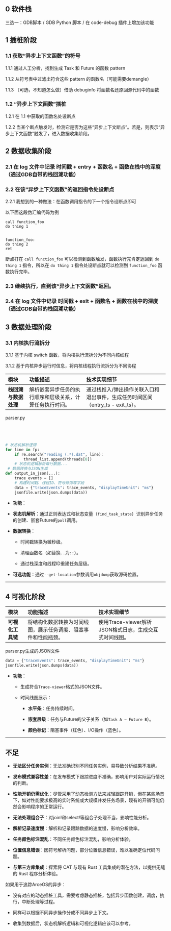 ## 0 软件栈

三选一：GDB脚本 / GDB Python 脚本 / 在 code-debug 插件上增加该功能

## 1 插桩阶段

### 1.1 获取“异步上下文函数”的符号

1.1.1 通过人工分析，找到生成 Task 和 Future 的函数 pattern

1.1.2 从符号表中过滤出符合这些 pattern 的函数名（可能需要demangle）

1.1.3 （可选，不知道怎么做）借助 debuginfo 将函数名还原回源代码中的函数

### 1.2 “异步上下文函数”插桩

1.2.1 在 1.1 中获取的函数名处设断点

1.2.2 当某个断点触发时，检测它是否为这些“异步上下文断点”。若是，则表示“异步上下文函数”触发了，进入数据收集阶段。

## 2 数据收集阶段

### 2.1 在 log 文件中记录 时间戳 + entry + 函数名 + 函数在栈中的深度（通过GDB自带的栈回溯功能）

### 2.2 在该“异步上下文函数”的返回指令处设断点

2.2.1 我想到的一种做法：在函数调用指令的下一个指令设断点即可

以下面这段伪汇编代码为例

```plain
call function_foo
do thing 1


function_foo:
do thing 2
ret
```
断点打在  `call function_foo` 可以检测到函数触发，函数执行完肯定返回到  `do thing 1` 指令，所以在  `do thing 1` 指令处设断点就可以检测到  `function_foo` 函数执行完毕。
### 2.3 继续执行，直到该“异步上下文函数”返回。

### 2.4 在 log 文件中记录 时间戳 + exit + 函数名 + 函数在栈中的深度（通过GDB自带的栈回溯功能）

## 3 数据处理阶段

### 3.1 内核执行流拆分

3.1.1 基于内核 switch 函数，将内核执行流拆分为不同内核线程

3.1.2 基于内核异步运行时信息，将内核线程执行流拆分为不同协程

|**模块**|**功能描述**|**技术实现细节**|
|:----|:----|:----|
|**栈回溯与数据处理**|解析嵌套异步任务的执行顺序和层级关系，计算任务执行时间。|通过栈推入/弹出操作关联入口和退出事件，生成任务时间区间（entry_ts - exit_ts）。|

parser.py

```python




# 状态机解析逻辑
for line in fp:
    if re.search("reading (.*).dat", line):
        thread_list.append(threads[0])  
    # 状态机逻辑解析每行数据...
 # 数据转换与JSON生成
def output_in_json(...):
    trace_events = []
    # 构建时间戳、线程ID、符号修饰等字段
    data = {"traceEvents": trace_events, "displayTimeUnit": "ms"} 
    jsonfile.write(json.dumps(data))
```
* **功能**：  

* **状态机解析**：通过正则表达式和状态变量（`find_task_state`）识别异步任务的创建、嵌套Future的`poll`调用。  

* **数据转换**：  

   * 时间戳转换为微秒级。  

   * 清理函数名（如替换`..`为`::`）。  

   * 通过栈深度和线程ID重建任务层级。  

* **可选功能**：通过`--get-location`参数调用`objdump`获取源码位置。  


---
## 4 可视化阶段

|**模块**|**功能描述**|**技术实现细节**|
|:----|:----|:----|
|**可视化工具链**|将结构化数据转换为时间线图，展示任务调度、阻塞事件和性能瓶颈。|使用Trace-viewer解析JSON格式日志，生成交互式时间线图。|

parser.py生成的JSON文件

```python
data = {"traceEvents": trace_events, "displayTimeUnit": "ms"} 
jsonfile.write(json.dumps(data))
```
* **功能**：  

   * 生成符合`Trace-viewer`格式的JSON文件。  

   * 时间线图展示：  

      * **水平条**：任务持续时间。  

      * **嵌套层级**：任务与Future的父子关系（如`Task A → Future B`）。  

      * **颜色标记**：阻塞事件（红色）、I/O操作（蓝色）。


---
## **不足**

* **无法区分任务实例**：无法准确识别不同任务实例，易导致分析结果不准确。

* **发布模式兼容性差**：在发布模式下跟踪进度不准确，影响用户对实际运行情况的判断。

* **性能开销仍需优化**：尽管采用了动态检测方法来减轻跟踪开销，但在某些场景下，如对性能要求极高的实时系统或大规模并发任务场景，现有的开销可能仍然会影响程序的正常运行。

* **无法处理组合子**：对join!和select!等组合子处理不当，影响性能分析。

* **解析记录速度慢**：解析和记录跟踪数据的速度慢，影响分析效率。

* **任务颜色标注混乱**：不同任务颜色标注混乱，影响分析体验。

* **位置信息错误**：因符号解析问题，部分位置信息错误，难以准确定位代码问题。

* **与第三方库集成**：探索将 CAT 与现有 Rust ⼯具集成的潜在⽅法，以提供⽆缝的 Rust 程序分析体验。

如果用于追踪ArceOS的异步：

* 没有对应的动态插桩工具，需要考虑静态插桩，包括异步函数创建，调度，执行，中断处理等过程。

* 同样可以根据不同异步操作分成不同异步上下文。

* 收集到数据后，状态机解析逻辑和可视化逻辑应该可以参考。

## 



